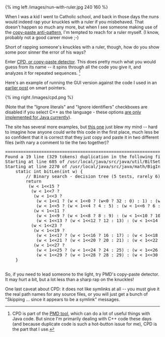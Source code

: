{% img left /images/nun-with-ruler.jpg 240 160 %} 

When I was a kid I went to Catholic school, and back in those days 
the nuns would indeed rap your knuckles with a ruler if you
misbehaved. That doesn't happen so much any more, but when I see someone 
making use of the [copy-paste anti-pattern](http://c2.com/cgi/wiki?CopyAndPasteProgramming), 
I'm tempted to reach for a ruler myself. 
(I know, probably not a good career move ;-)

Short of rapping someone's knuckles with a ruler, though, how do you show some poor sinner the error of his ways?

<!--more-->

Enter [CPD, or copy-paste detector](http://pmd.sourceforge.net/pmd-5.1.3/cpd-usage.html). 
This does pretty much what you would guess from its name -- it
spins through all the code you give it, and analyzes it for repeated sequences.
[^1]

Here's an example of running the GUI version against the code I used 
in an [earlier post](http://btorpey.github.io/blog/2014/02/12/shared-singletons/) on smart pointers.

{% img right /images/cpd.png %}

(Note that the "Ignore literals" and "Ignore identifiers" checkboxes are
disabled if you select C++ as the language - these options [are only implemented for Java currently](http://sourceforge.net/p/pmd/discussion/188193/thread/91553283)).

The site has several more examples, but [this one](http://pmd.sourceforge.net/pmd-5.1.3/cpdresults.txt) just blew my mind -- 
hard to imagine how anyone could write this code in
the first place, much less be so confident that it is correct that they just
copy and paste it in two different files (with nary a comment to tie the two
together)?

<pre>
=====================================================================
Found a 19 line (329 tokens) duplication in the following files: 
Starting at line 685 of /usr/local/java/src/java/util/BitSet.java
Starting at line 2270 of /usr/local/java/src/java/math/BigInteger.java
    static int bitLen(int w) {
        // Binary search - decision tree (5 tests, rarely 6)
        return
         (w < 1<<15 ?
          (w < 1<<7 ?
           (w < 1<<3 ?
            (w < 1<<1 ? (w < 1<<0 ? (w<0 ? 32 : 0) : 1) : (w < 1<<2 ? 2 : 3)) :
            (w < 1<<5 ? (w < 1<<4 ? 4 : 5) : (w < 1<<6 ? 6 : 7))) :
           (w < 1<<11 ?
            (w < 1<<9 ? (w < 1<<8 ? 8 : 9) : (w < 1<<10 ? 10 : 11)) :
            (w < 1<<13 ? (w < 1<<12 ? 12 : 13) : (w < 1<<14 ? 14 : 15)))) :
          (w < 1<<23 ?
           (w < 1<<19 ?
            (w < 1<<17 ? (w < 1<<16 ? 16 : 17) : (w < 1<<18 ? 18 : 19)) :
            (w < 1<<21 ? (w < 1<<20 ? 20 : 21) : (w < 1<<22 ? 22 : 23))) :
           (w < 1<<27 ?
            (w < 1<<25 ? (w < 1<<24 ? 24 : 25) : (w < 1<<26 ? 26 : 27)) :
            (w < 1<<29 ? (w < 1<<28 ? 28 : 29) : (w < 1<<30 ? 30 : 31)))));
    }

</pre>

So, if you need to lead someone to the light, try PMD's copy-paste detector.  It
may hurt a bit, but a lot less than a sharp rap on the knuckles!

One last caveat about CPD: it does not like symlinks at all -- you must give it the real path names for any source files, or
you will just get a bunch of "Skipping ... since it appears to be a symlink" messages.


[^1]: CPD is part of the [PMD tool](http://pmd.sourceforge.net/pmd-5.1.3/), which can do a lot of useful things with Java code. But since I'm primarily dealing with C++ code these days (and because duplicate code is such a hot-button issue for me), CPD is the part that I use.
